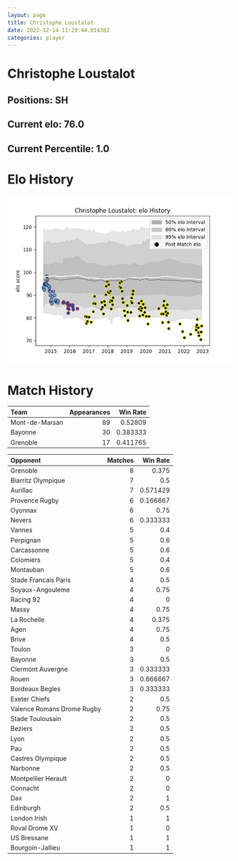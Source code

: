 ```yaml
---  
layout: page  
title: Christophe Loustalot  
date: 2022-12-14 11:29:44.014382  
categories: player  
---
```

# Christophe Loustalot

## Positions: SH

## Current elo: 76.0

## Current Percentile: 1.0

# Elo History


![elo history](history_ChristopheLoustalot.png)
# Match History


| Team           |   Appearances |   Win Rate |
|:---------------|--------------:|-----------:|
| Mont-de-Marsan |            89 |   0.52809  |
| Bayonne        |            30 |   0.383333 |
| Grenoble       |            17 |   0.411765 |

| Opponent                   |   Matches |   Win Rate |
|:---------------------------|----------:|-----------:|
| Grenoble                   |         8 |   0.375    |
| Biarritz Olympique         |         7 |   0.5      |
| Aurillac                   |         7 |   0.571429 |
| Provence Rugby             |         6 |   0.166667 |
| Oyonnax                    |         6 |   0.75     |
| Nevers                     |         6 |   0.333333 |
| Vannes                     |         5 |   0.4      |
| Perpignan                  |         5 |   0.6      |
| Carcassonne                |         5 |   0.6      |
| Colomiers                  |         5 |   0.4      |
| Montauban                  |         5 |   0.6      |
| Stade Francais Paris       |         4 |   0.5      |
| Soyaux-Angouleme           |         4 |   0.75     |
| Racing 92                  |         4 |   0        |
| Massy                      |         4 |   0.75     |
| La Rochelle                |         4 |   0.375    |
| Agen                       |         4 |   0.75     |
| Brive                      |         4 |   0.5      |
| Toulon                     |         3 |   0        |
| Bayonne                    |         3 |   0.5      |
| Clermont Auvergne          |         3 |   0.333333 |
| Rouen                      |         3 |   0.666667 |
| Bordeaux Begles            |         3 |   0.333333 |
| Exeter Chiefs              |         2 |   0.5      |
| Valence Romans Drome Rugby |         2 |   0.75     |
| Stade Toulousain           |         2 |   0.5      |
| Beziers                    |         2 |   0.5      |
| Lyon                       |         2 |   0.5      |
| Pau                        |         2 |   0.5      |
| Castres Olympique          |         2 |   0.5      |
| Narbonne                   |         2 |   0.5      |
| Montpellier Herault        |         2 |   0        |
| Connacht                   |         2 |   0        |
| Dax                        |         2 |   1        |
| Edinburgh                  |         2 |   0.5      |
| London Irish               |         1 |   1        |
| Roval Drome XV             |         1 |   0        |
| US Bressane                |         1 |   1        |
| Bourgoin-Jallieu           |         1 |   1        |